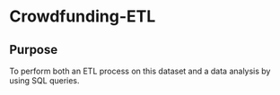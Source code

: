 # Crowdfunding-ETL

## Purpose

To perform both an ETL process on this dataset and a data analysis by using SQL queries.
